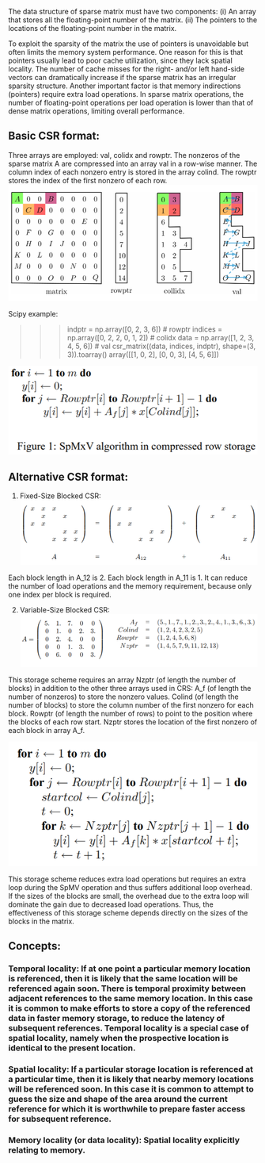 The data structure of sparse matrix must have two components:
(i) An array that stores all the floating-point number of the matrix.
(ii) The pointers to the locations of the floating-point number in the matrix.

To exploit the sparsity of the matrix the use of pointers is unavoidable but often limits the memory system performance.
One reason for this is that pointers usually lead to poor cache utilization, since they lack spatial locality. The number of cache misses for the right- and/or left hand-side vectors can dramatically increase if the sparse matrix has an irregular sparsity structure.
Another important factor is that memory indirections (pointers) require extra load operations. In sparse matrix operations, the number of floating-point operations per load operation is lower than that of dense matrix operations, limiting overall performance.

## Basic CSR format:
Three arrays are employed: val, colidx and rowptr.
The nonzeros of the sparse matrix A are compressed into an array val in a row-wise manner. 
The column index of each nonzero entry is stored in the array colind.
The rowptr stores the index of the first nonzero of each row.
![Alt text](https://github.com/YYCHEN-299/Scientific-Computing-Individual-Research-Project/blob/main/docs/img/csr_format.png)

Scipy example:
>>> indptr = np.array([0, 2, 3, 6]) # rowptr
>>> indices = np.array([0, 2, 2, 0, 1, 2]) # colidx
>>> data = np.array([1, 2, 3, 4, 5, 6]) # val
>>> csr_matrix((data, indices, indptr), shape=(3, 3)).toarray()
>>> array([[1, 0, 2],
>>>          [0, 0, 3],
>>>          [4, 5, 6]])

![Alt text](https://github.com/YYCHEN-299/Scientific-Computing-Individual-Research-Project/blob/main/docs/img/csr_SpMV_algo.png)

## Alternative CSR format:
1.	Fixed-Size Blocked CSR:
![Alt text](https://github.com/YYCHEN-299/Scientific-Computing-Individual-Research-Project/blob/main/docs/img/fixed-size_bcsr_format.png)

Each block length in A_12 is 2. Each block length in A_11 is 1.
It can reduce the number of load operations and the memory requirement, because only one index per block is required.

2.	Variable-Size Blocked CSR:
![Alt text](https://github.com/YYCHEN-299/Scientific-Computing-Individual-Research-Project/blob/main/docs/img/variable-size_bcsr_format.png)

This storage scheme requires an array Nzptr (of length the number of blocks) in addition to the other three arrays used in CRS:
A_f (of length the number of nonzeros) to store the nonzero values.
Colind (of length the number of blocks) to store the column number of the first nonzero for each block.
Rowptr (of length the number of rows) to point to the position where the blocks of each row start. Nzptr stores the location of the first nonzero of each block in array A_f.

![Alt text](https://github.com/YYCHEN-299/Scientific-Computing-Individual-Research-Project/blob/main/docs/img/bcsr_SpMV_algo.png)

This storage scheme reduces extra load operations but requires an extra loop during the SpMV operation and thus suffers additional loop overhead. If the sizes of the blocks are small, the overhead due to the extra loop will dominate the gain due to decreased load operations. Thus, the effectiveness of this storage scheme depends directly on the sizes of the blocks in the matrix.

## Concepts:
### Temporal locality: If at one point a particular memory location is referenced, then it is likely that the same location will be referenced again soon. There is temporal proximity between adjacent references to the same memory location. In this case it is common to make efforts to store a copy of the referenced data in faster memory storage, to reduce the latency of subsequent references. Temporal locality is a special case of spatial locality, namely when the prospective location is identical to the present location.

### Spatial locality: If a particular storage location is referenced at a particular time, then it is likely that nearby memory locations will be referenced soon. In this case it is common to attempt to guess the size and shape of the area around the current reference for which it is worthwhile to prepare faster access for subsequent reference.

### Memory locality (or data locality): Spatial locality explicitly relating to memory.